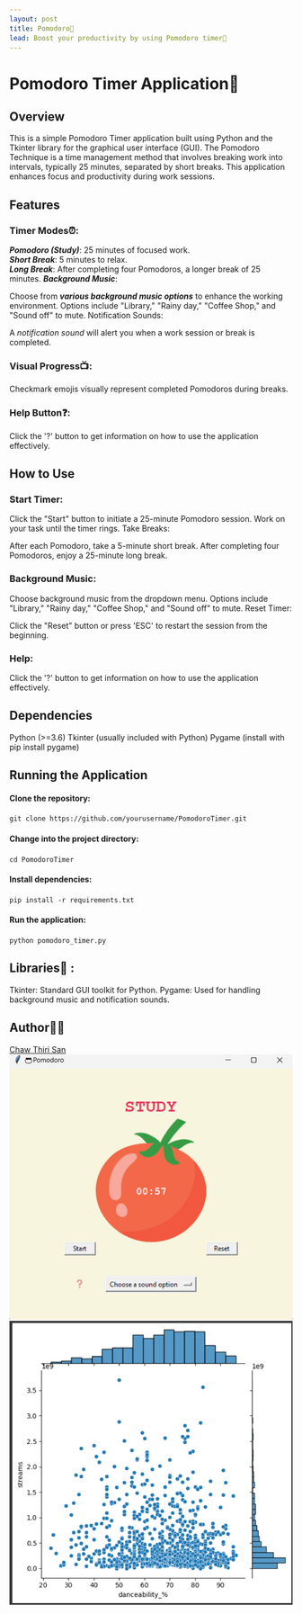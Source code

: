 ```yaml
---
layout: post
title: Pomodoro🍅
lead: Boost your productivity by using Pomodoro timer🚀
---
```

# Pomodoro Timer Application🍅
## Overview
This is a simple Pomodoro Timer application built using Python and the Tkinter library for the graphical user interface (GUI). The Pomodoro Technique is a time management method that involves breaking work into intervals, typically 25 minutes, separated by short breaks. This application enhances focus and productivity during work sessions.

## Features
### Timer Modes⏰:

_**Pomodoro (Study)**_: 25 minutes of focused work.    
_**Short Break**_: 5 minutes to relax.    
_**Long Break**_: After completing four Pomodoros, a longer break of 25 minutes.
_**Background Music**_:

Choose from **_various background music options_** to enhance the working environment.
Options include "Library," "Rainy day," "Coffee Shop," and "Sound off" to mute.
Notification Sounds:

A _notification sound_ will alert you when a work session or break is completed.
### Visual Progress📺:

Checkmark emojis visually represent completed Pomodoros during breaks.
### Help Button❓:

Click the '?' button to get information on how to use the application effectively.
## How to Use
### Start Timer:

Click the "Start" button to initiate a 25-minute Pomodoro session.
Work on your task until the timer rings.
Take Breaks:

After each Pomodoro, take a 5-minute short break.
After completing four Pomodoros, enjoy a 25-minute long break.
### Background Music:

Choose background music from the dropdown menu.
Options include "Library," "Rainy day," "Coffee Shop," and "Sound off" to mute.
Reset Timer:

Click the "Reset" button or press 'ESC' to restart the session from the beginning.
### Help:

Click the '?' button to get information on how to use the application effectively.
## Dependencies
Python (>=3.6)
Tkinter (usually included with Python)
Pygame (install with pip install pygame)
## Running the Application
#### Clone the repository:

`git clone https://github.com/yourusername/PomodoroTimer.git`
#### Change into the project directory:
`cd PomodoroTimer`
#### Install dependencies:
`pip install -r requirements.txt`
#### Run the application:


`python pomodoro_timer.py`
## Libraries🧾 : 
Tkinter: Standard GUI toolkit for Python.
Pygame: Used for handling background music and notification sounds.
## Author👩‍💻
[Chaw Thiri San](https://chaw.compare/)
![A test view of the program](/assets/jpg/pomodoro.png)
![Alt text](image.png)